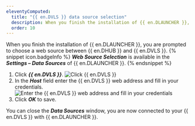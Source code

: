 ```yaml
---
eleventyComputed:
  title: "{{ en.DVLS }} data source selection"
  description: When you finish the installation of {{ en.DLAUNCHER }}, you are prompted to choose a web source between {{ en.DHUB }} and {{ en.DVLS }}.
  order: 10
---
```

When you finish the installation of {{ en.DLAUNCHER }}, you are prompted to choose a web source between {{ en.DHUB }} and {{ en.DVLS }}.
{% snippet icon.badgeInfo %}
***Web Source Selection*** is available in the ***Settings – Data Sources*** of {{ en.DLAUNCHER }}.
{% endsnippet %}

1. Click ***{{ en.DVLS }}***.
![Click {{ en.DVLS }}](https://cdnweb.devolutions.net/docs/DVLS6001_2023_3.png)
1. In the ***Host*** field enter the {{ en.DVLS }} web address and fill in your credentials.
![Enter the {{ en.DVLS }} web address and fill in your credentials](https://cdnweb.devolutions.net/docs/DVLS6002_2023_3.png)
1. Click ***OK*** to save.

You can close the ***Data Sources*** window, you are now connected to your {{ en.DVLS }} with {{ en.DLAUNCHER }}.
